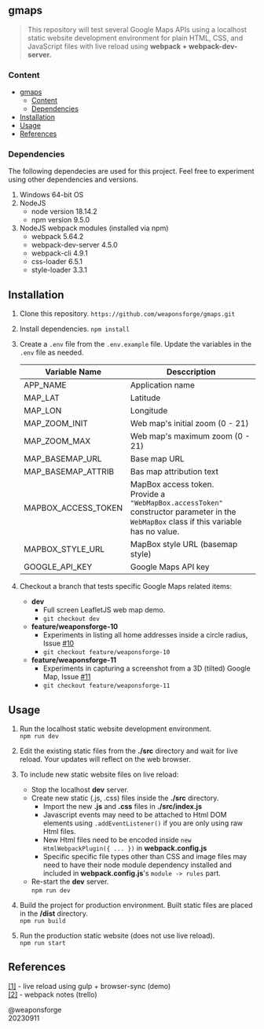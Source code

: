 ## gmaps

> This repository will test several Google Maps APIs using a localhost static website development environment for plain HTML, CSS, and JavaScript files with live reload using **webpack + webpack-dev-server.**


### Content

- [gmaps](#gmaps)
	- [Content](#content)
	- [Dependencies](#dependencies)
- [Installation](#installation)
- [Usage](#usage)
- [References](#references)


### Dependencies

The following dependecies are used for this project. Feel free to experiment using other dependencies and versions.

1. Windows 64-bit OS
2. NodeJS
	- node version 18.14.2
	- npm version 9.5.0
3. NodeJS webpack modules (installed via npm)
	- webpack 5.64.2
	- webpack-dev-server 4.5.0
	- webpack-cli 4.9.1
	- css-loader 6.5.1
	- style-loader 3.3.1


## Installation

1. Clone this repository.
`https://github.com/weaponsforge/gmaps.git`

2. Install dependencies.
`npm install`

3. Create a `.env` file from the `.env.example` file. Update the variables in the `.env` file as needed.

   | Variable Name       | Desccription                                                                                                                               |
   | ------------------- | ------------------------------------------------------------------------------------------------------------------------------------------ |
   | APP_NAME            | Application name                                                                                                                           |
   | MAP_LAT             | Latitude                                                                                                                                   |
   | MAP_LON             | Longitude                                                                                                                                  |
   | MAP_ZOOM_INIT       | Web map's initial zoom (0 - 21)                                                                                                            |
   | MAP_ZOOM_MAX        | Web map's maximum zoom (0 - 21)                                                                                                            |
   | MAP_BASEMAP_URL     | Base map URL                                                                                                                               |
   | MAP_BASEMAP_ATTRIB  | Bas map attribution text                                                                                                                   |
   | MAPBOX_ACCESS_TOKEN | MapBox access token.<br> Provide a `"WebMapBox.accessToken"` constructor parameter in the `WebMapBox` class if this variable has no value. |
   | MAPBOX_STYLE_URL    | MapBox style URL (basemap style)                                                                                                           |
   | GOOGLE_API_KEY      | Google Maps API key                                                                                                                        |

4. Checkout a branch that tests specific Google Maps related items:
   - **dev**<br>
      - Full screen LeafletJS web map demo.
      - `git checkout dev`
   - **feature/weaponsforge-10**<br>
      - Experiments in listing all home addresses inside a circle radius, Issue [#10](https://github.com/weaponsforge/gmaps/issues/10)
      - `git checkout feature/weaponsforge-10`
   - **feature/weaponsforge-11**<br>
      - Experiments in capturing a screenshot from a 3D (tilted) Google Map, Issue [#11](https://github.com/weaponsforge/gmaps/issues/11)
      - `git checkout feature/weaponsforge-11`

## Usage

1. Run the localhost static website development environment.<br>
`npm run dev`

1.  Edit the existing static files from the **./src** directory and wait for live reload. Your updates will reflect on the web browser.

2. To include new static website files on live reload:
	- Stop the localhost **dev** server.
	- Create new static (.js, .css) files inside the **./src** directory.
		- Import the new **.js** and **.css** files in **./src/index.js**
		- Javascript events may need to be attached to Html DOM elements using `.addEventListener()` if you are only using raw Html files.
		- New Html files need to be encoded inside `new HtmlWebpackPlugin({ ... })` in **webpack.config.js**
		- Specific specific file types other than CSS and image files may need to have their node module dependency installed and included in **webpack.config.js**'s `module -> rules` part.
	- Re-start the **dev** server.<br>
`npm run dev`

1. Build the project for production environment. Built static files are placed in the **/dist** directory.<br>
`npm run build`

1. Run the production static website (does not use live reload).<br>
`npm run start`


## References

[[1]](https://github.com/weaponsforge/livereload-basic) - live reload using gulp + browser-sync (demo)<br>
[[2]](https://trello.com/c/n25MYtq8) - webpack notes (trello)


@weaponsforge<br>
20230911
